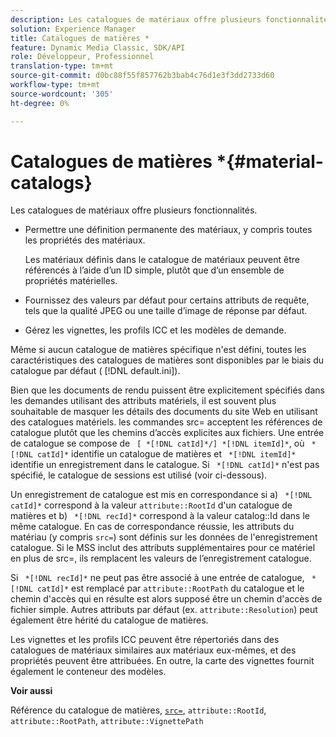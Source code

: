 ```yaml
---
description: Les catalogues de matériaux offre plusieurs fonctionnalités.
solution: Experience Manager
title: Catalogues de matières *
feature: Dynamic Media Classic, SDK/API
role: Développeur, Professionnel
translation-type: tm+mt
source-git-commit: d0bc88f55f857762b3bab4c76d1e3f3dd2733d60
workflow-type: tm+mt
source-wordcount: '305'
ht-degree: 0%

---
```



# Catalogues de matières *{#material-catalogs}

Les catalogues de matériaux offre plusieurs fonctionnalités.

* Permettre une définition permanente des matériaux, y compris toutes les propriétés des matériaux.

   Les matériaux définis dans le catalogue de matériaux peuvent être référencés à l’aide d’un ID simple, plutôt que d’un ensemble de propriétés matérielles.
* Fournissez des valeurs par défaut pour certains attributs de requête, tels que la qualité JPEG ou une taille d’image de réponse par défaut.
* Gérez les vignettes, les profils ICC et les modèles de demande.

Même si aucun catalogue de matières spécifique n&#39;est défini, toutes les caractéristiques des catalogues de matières sont disponibles par le biais du catalogue par défaut ( [!DNL default.ini]).

Bien que les documents de rendu puissent être explicitement spécifiés dans les demandes utilisant des attributs matériels, il est souvent plus souhaitable de masquer les détails des documents du site Web en utilisant des catalogues matériels. les commandes src= acceptent les références de catalogue plutôt que les chemins d’accès explicites aux fichiers. Une entrée de catalogue se compose de ` [ *[!DNL catId]*/] *[!DNL itemId]*`, où ` *[!DNL catId]*` identifie un catalogue de matières et ` *[!DNL itemId]*` identifie un enregistrement dans le catalogue. Si ` *[!DNL catId]*` n&#39;est pas spécifié, le catalogue de sessions est utilisé (voir ci-dessous).

Un enregistrement de catalogue est mis en correspondance si a) ` *[!DNL catId]*` correspond à la valeur `attribute::RootId` d&#39;un catalogue de matières et b) ` *[!DNL recId]*` correspond à la valeur catalog::Id dans le même catalogue. En cas de correspondance réussie, les attributs du matériau (y compris `src=`) sont définis sur les données de l&#39;enregistrement catalogue. Si le MSS inclut des attributs supplémentaires pour ce matériel en plus de src=, ils remplacent les valeurs de l’enregistrement catalogue.

Si ` *[!DNL recId]*` ne peut pas être associé à une entrée de catalogue, ` *[!DNL catId]*` est remplacé par `attribute::RootPath` du catalogue et le chemin d&#39;accès qui en résulte est alors supposé être un chemin d&#39;accès de fichier simple. Autres attributs par défaut (ex. `attribute::Resolution`) peut également être hérité du catalogue de matières.

Les vignettes et les profils ICC peuvent être répertoriés dans des catalogues de matériaux similaires aux matériaux eux-mêmes, et des propriétés peuvent être attribuées. En outre, la carte des vignettes fournit également le conteneur des modèles.

**Voir aussi**

Référence du catalogue de matières, [ `src=`](../../../../../../ir-api/http-protocol/image-rendering-api-ref/c-ir-http-protocol-ref/c-ir-http-protocol-command-reference/r-ir-src.md#reference-62c98abad22149d68d405ed6aaff8272), `attribute::RootId`, `attribute::RootPath`, `attribute::VignettePath`

